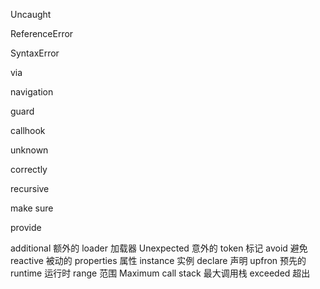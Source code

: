 Uncaught 
<!-- 未捕获 -->
ReferenceError
<!-- 引用错误 -->
SyntaxError
<!-- 语法错误 -->
via
<!-- 通过 -->
navigation
<!-- 导航 -->
guard
<!-- 守卫 -->
callhook
<!-- 钩子 -->
unknown
<!-- 未知的 -->
correctly
<!-- 确认的 -->
recursive
<!-- 递归的 -->
make sure
<!-- 确保 -->
provide
<!-- 提供 -->
additional 
额外的
loader
加载器
Unexpected
意外的
token
标记
avoid
避免
reactive
被动的
properties
属性
instance 
实例
declare
声明
upfron
预先的
runtime 
运行时
range
范围
Maximum call stack 
最大调用栈
exceeded
超出















































































































